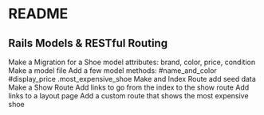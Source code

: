 # README

## Rails Models & RESTful Routing
Make a Migration for a Shoe model
attributes: brand, color, price, condition
Make a model file
Add a few model methods:
#name_and_color
#display_price
.most_expensive_shoe
Make and Index Route
add seed data
Make a Show Route
Add links to go from the index to the show route
Add links to a layout page
Add a custom route that shows the most expensive shoe
